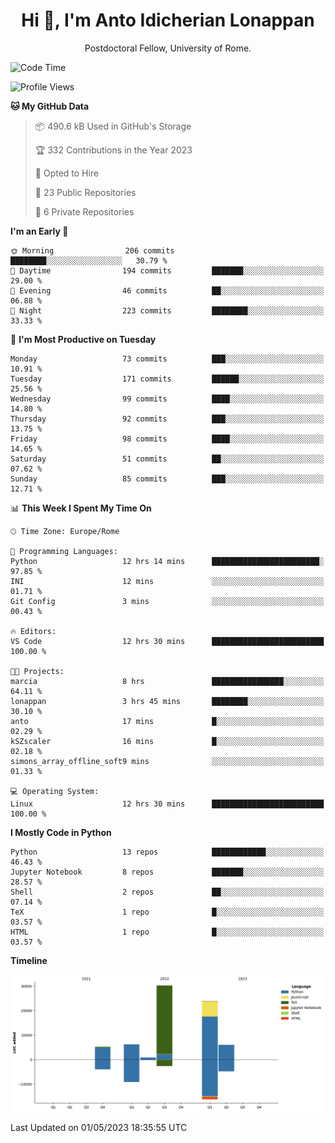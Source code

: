 
<h1 align="center">Hi 👋, I'm Anto Idicherian Lonappan</h1>
<p align="center">Postdoctoral Fellow, University of Rome. </p>


<!--START_SECTION:waka-->
![Code Time](http://img.shields.io/badge/Code%20Time-275%20hrs%2047%20mins-blue)

![Profile Views](http://img.shields.io/badge/Profile%20Views-3-blue)

**🐱 My GitHub Data** 

> 📦 490.6 kB Used in GitHub's Storage 
 > 
> 🏆 332 Contributions in the Year 2023
 > 
> 💼 Opted to Hire
 > 
> 📜 23 Public Repositories 
 > 
> 🔑 6 Private Repositories 
 > 
**I'm an Early 🐤** 

```text
🌞 Morning                206 commits         ████████░░░░░░░░░░░░░░░░░   30.79 % 
🌆 Daytime                194 commits         ███████░░░░░░░░░░░░░░░░░░   29.00 % 
🌃 Evening                46 commits          ██░░░░░░░░░░░░░░░░░░░░░░░   06.88 % 
🌙 Night                  223 commits         ████████░░░░░░░░░░░░░░░░░   33.33 % 
```
📅 **I'm Most Productive on Tuesday** 

```text
Monday                   73 commits          ███░░░░░░░░░░░░░░░░░░░░░░   10.91 % 
Tuesday                  171 commits         ██████░░░░░░░░░░░░░░░░░░░   25.56 % 
Wednesday                99 commits          ████░░░░░░░░░░░░░░░░░░░░░   14.80 % 
Thursday                 92 commits          ███░░░░░░░░░░░░░░░░░░░░░░   13.75 % 
Friday                   98 commits          ████░░░░░░░░░░░░░░░░░░░░░   14.65 % 
Saturday                 51 commits          ██░░░░░░░░░░░░░░░░░░░░░░░   07.62 % 
Sunday                   85 commits          ███░░░░░░░░░░░░░░░░░░░░░░   12.71 % 
```


📊 **This Week I Spent My Time On** 

```text
🕑︎ Time Zone: Europe/Rome

💬 Programming Languages: 
Python                   12 hrs 14 mins      ████████████████████████░   97.85 % 
INI                      12 mins             ░░░░░░░░░░░░░░░░░░░░░░░░░   01.71 % 
Git Config               3 mins              ░░░░░░░░░░░░░░░░░░░░░░░░░   00.43 % 

🔥 Editors: 
VS Code                  12 hrs 30 mins      █████████████████████████   100.00 % 

🐱‍💻 Projects: 
marcia                   8 hrs               ████████████████░░░░░░░░░   64.11 % 
lonappan                 3 hrs 45 mins       ████████░░░░░░░░░░░░░░░░░   30.10 % 
anto                     17 mins             █░░░░░░░░░░░░░░░░░░░░░░░░   02.29 % 
kSZscaler                16 mins             █░░░░░░░░░░░░░░░░░░░░░░░░   02.18 % 
simons_array_offline_soft9 mins              ░░░░░░░░░░░░░░░░░░░░░░░░░   01.33 % 

💻 Operating System: 
Linux                    12 hrs 30 mins      █████████████████████████   100.00 % 
```

**I Mostly Code in Python** 

```text
Python                   13 repos            ████████████░░░░░░░░░░░░░   46.43 % 
Jupyter Notebook         8 repos             ███████░░░░░░░░░░░░░░░░░░   28.57 % 
Shell                    2 repos             ██░░░░░░░░░░░░░░░░░░░░░░░   07.14 % 
TeX                      1 repo              █░░░░░░░░░░░░░░░░░░░░░░░░   03.57 % 
HTML                     1 repo              █░░░░░░░░░░░░░░░░░░░░░░░░   03.57 % 
```



**Timeline**

![Lines of Code chart](https://raw.githubusercontent.com/antolonappan/antolonappan/main/assets/bar_graph.png)


 Last Updated on 01/05/2023 18:35:55 UTC
<!--END_SECTION:waka-->
